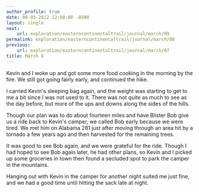 ```yaml
---
author_profile: true
date: 08-03-2012 12:00:00 -0500
layout: single
next:
    url: exploration/easterncontinentaltrail/journal/march/09
permalink: exploration/easterncontinentaltrail/journal/march/08
previous:
    url: exploration/easterncontinentaltrail/journal/march/07
title: March 8
---
```

Kevin and I woke up and got some more food cooking in the morning by the fire. We still got going fairly early, and continued the hike.

I carried Kevin's sleeping bag again, and the weight was starting to get to me a bit since I was not used to it. There was not quite as much to see as the day before, but more of the ups and downs along the sides of the hills.

Though our plan was to do about fourteen miles and have Blister Bob give us a ride back to Kevin's camper, we called Bob early because we were tired. We met him on Alabama 281 just after moving through an area hit by a tornado a few years ago and then harvested for the remaining trees.

It was good to see Bob again, and we were grateful for the ride. Though I had hoped to see Bob again later, he had other plans, so Kevin and I picked up some groceries in town then found a secluded spot to park the camper in the mountains.

Hanging out with Kevin in the camper for another night suited me just fine, and we had a good time until hitting the sack late at night.